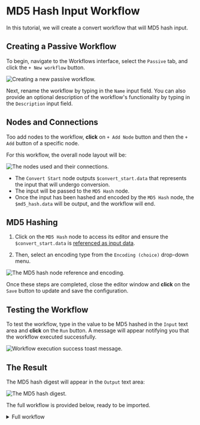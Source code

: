 # MD5 Hash Input Workflow

In this tutorial, we will create a convert workflow that will MD5 hash input.

## Creating a Passive Workflow

To begin, navigate to the Workflows interface, select the `Passive` tab, and click the `+ New workflow` button.

<img alt="Creating a new passive workflow." src="/_images/new_passive_workflow.png" center>

Next, rename the workflow by typing in the `Name` input field. You can also provide an optional description of the workflow's functionality by typing in the `Description` input field.

## Nodes and Connections

Too add nodes to the workflow, **click** on `+ Add Node` button and then the `+ Add` button of a specific node.

For this workflow, the overall node layout will be:

<img alt="The nodes used and their connections." src="/_images/md5_hash_nodes.png" center>

- The `Convert Start` node outputs `$convert_start.data` that represents the input that will undergo conversion.
- The input will be passed to the `MD5 Hash` node.
- Once the input has been hashed and encoded by the `MD5 Hash` node, the `$md5_hash.data` will be output, and the workflow will end.

## MD5 Hashing

1. Click on the `MD5 Hash` node to access its editor and ensure the `$convert_start.data` is [referenced as input data](/guides/workflows_references.md).

2. Then, select an encoding type from the `Encoding (choice)` drop-down menu.

<img alt="The MD5 hash node reference and encoding." src="/_images/workflows_convert_reference_data_encoding.png" center>

Once these steps are completed, close the editor window and **click** on the `Save` button to update and save the configuration.

## Testing the Workflow

To test the workflow, type in the value to be MD5 hashed in the `Input` text area and **click** on the `Run` button. A message will appear notifying you that the workflow executed successfully.

<img alt="Workflow execution success toast message." src="/_images/workflows_toast_message_success.png" center/>

## The Result

The MD5 hash digest will appear in the `Output` text area:

<img alt="The MD5 hash digest." src="/_images/md5_hash_result.png" center/>

The full workflow is provided below, ready to be imported.

<details>
<summary>Full workflow</summary>

``` json
{
  "description": "Converts a value to an MD5 hash digest.",
  "edition": 2,
  "graph": {
    "edges": [
      {
        "source": {
          "exec_alias": "exec",
          "node_id": 0
        },
        "target": {
          "exec_alias": "exec",
          "node_id": 2
        }
      },
      {
        "source": {
          "exec_alias": "exec",
          "node_id": 2
        },
        "target": {
          "exec_alias": "exec",
          "node_id": 1
        }
      }
    ],
    "nodes": [
      {
        "alias": "convert_start",
        "definition_id": "caido/convert-start",
        "display": {
          "x": -210,
          "y": 90
        },
        "id": 0,
        "inputs": [],
        "name": "Convert Start",
        "version": "0.1.0"
      },
      {
        "alias": "convert_end",
        "definition_id": "caido/convert-end",
        "display": {
          "x": 200,
          "y": 90
        },
        "id": 1,
        "inputs": [
          {
            "alias": "data",
            "value": {
              "data": "$md5_hash.data",
              "kind": "ref"
            }
          }
        ],
        "name": "Convert End",
        "version": "0.1.0"
      },
      {
        "alias": "md5_hash",
        "definition_id": "caido/md5-hash",
        "display": {
          "x": 0,
          "y": 90
        },
        "id": 2,
        "inputs": [
          {
            "alias": "data",
            "value": {
              "data": "$convert_start.data",
              "kind": "ref"
            }
          },
          {
            "alias": "encoding",
            "value": {
              "data": "HEX",
              "kind": "string"
            }
          }
        ],
        "name": "MD5 Hash",
        "version": "0.1.0"
      }
    ]
  },
  "id": "1b185861-258c-48a6-8450-a73d0eae9ad5",
  "kind": "convert",
  "name": "MD5 Hash"
}
```

</details>
